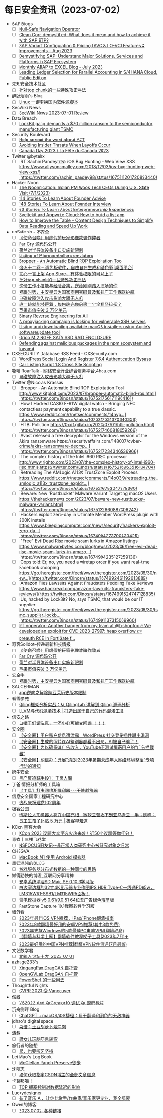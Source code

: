 # 每日安全资讯（2023-07-02）

- SAP Blogs
  - [ ] [Null-Safe Navigation Operator](https://blogs.sap.com/2023/07/01/null-safe-navigation-operator/)
  - [ ] [Clean Core demystified: What does it mean and how to achieve it with SAP BTP?](https://blogs.sap.com/2023/07/01/clean-core-demystified-what-does-it-mean-and-how-to-achieve-it-with-sap-btp/)
  - [ ] [SAP Variant Configuration & Pricing [AVC & LO-VC] Features & Improvements – Aug 2023](https://blogs.sap.com/2023/07/01/sap-variant-configuration-pricing-avc-lo-vc-features-improvements-aug-2023/)
  - [ ] [Demystifying SAP: Understand Major Solutions, Services and Platforms in SAP Ecosystem](https://blogs.sap.com/2023/07/01/demystifying-sap-understand-major-solutions-services-and-platforms-in-sap-ecosystem/)
  - [ ] [Monthly ABAP to EXCEL Blog – July 2023](https://blogs.sap.com/2023/07/01/monthly-abap-to-excel-blog-july-2023/)
  - [ ] [Leading Ledger Selection for Parallel Accounting in S/4HANA Cloud, Public Edition](https://blogs.sap.com/2023/07/01/leading-ledger-selection-for-parallel-accounting-in-s-4hana-cloud-public-edition/)
- 先知安全技术社区
  - [ ] [针对top chunk的一些特殊攻击手法](https://xz.aliyun.com/t/12648)
- 醉卧烟雨's Blog
  - [ ] [Linux 一键更换国内软件源脚本](https://blog.cctv.com.im/4236)
- SecWiki News
  - [ ] [SecWiki News 2023-07-01 Review](http://www.sec-wiki.com/?2023-07-01)
- Data Breach
  - [ ] [LockBit gang demands a $70 million ransom to the semiconductor manufacturing giant TSMC](https://securityaffairs.com/148022/cyber-crime/tsmc-lockbit-ransomware.html)
- Security Boulevard
  - [ ] [Help spread the word about AZT](https://securityboulevard.com/2023/07/help-spread-the-word-about-azt/)
  - [ ] [Avoiding Insider Threats When Layoffs Occur](https://securityboulevard.com/2023/07/avoiding-insider-threats-when-layoffs-occur/)
  - [ ] [Canada Day 2023 / La Fête du Canada 2023](https://securityboulevard.com/2023/07/canada-day-2023-la-fete-du-canada-2023/)
- Twitter @bytehx
  - [ ] [RT Sachin Pandey🇮🇳: iOS Bug Hunting – Web View XSS https://www.allysonomalley.com/2018/12/03/ios-bug-hunting-web-view-xss/](https://twitter.com/sachin_pandey98/status/1675111201720893440)
- Hacker Noon
  - [ ] [The Noonification: Indian PM Woos Tech CEOs During U.S. State Visit  (7/1/2023)](https://hackernoon.com/7-1-2023-noonification?source=rss)
  - [ ] [114 Stories To Learn About Founder Advice](https://hackernoon.com/114-stories-to-learn-about-founder-advice?source=rss)
  - [ ] [148 Stories To Learn About Founder Interview](https://hackernoon.com/148-stories-to-learn-about-founder-interview?source=rss)
  - [ ] [63 Stories To Learn About Entrepreneurship Experiences](https://hackernoon.com/63-stories-to-learn-about-entrepreneurship-experiences?source=rss)
  - [ ] [Sveltekit and Appwrite Cloud: How to build a list app](https://hackernoon.com/sveltekit-and-appwrite-cloud-how-to-build-a-list-app?source=rss)
  - [ ] [How to Improve the Table - Content Design Techniques to Simplify Data Reading and Speed Up Work](https://hackernoon.com/how-to-improve-the-table-content-design-techniques-to-simplify-data-reading-and-speed-up-work?source=rss)
- unSafe.sh - 不安全
  - [ ] [《使命召唤》用虚假的玩家影像欺骗作弊者](https://buaq.net/go-170963.html)
  - [ ] [Far Cry 源代码公开](https://buaq.net/go-170964.html)
  - [ ] [荷兰对半导体设备出口实施新限制](https://buaq.net/go-170965.html)
  - [ ] [Listing of Microcontrollers emulators](https://buaq.net/go-170959.html)
  - [ ] [Bropper - An Automatic Blind ROP Exploitation Tool](https://buaq.net/go-170960.html)
  - [ ] [焰火十二卷 – 调色板软件，自由自在生成和谐色彩[桌面平台]](https://buaq.net/go-170956.html)
  - [ ] [文心一言上架 App Store，有体验权限的可以上了](https://buaq.net/go-170955.html)
  - [ ] [针对top chunk的一些特殊攻击手法](https://buaq.net/go-170952.html)
  - [ ] [这份工作小技能与经验合集，送给刚刚踏入职场的你](https://buaq.net/go-170951.html)
  - [ ] [紧跟时势，中安星云为国家商用密码普及和推广工作保驾护航](https://buaq.net/go-170950.html)
  - [ ] [电磁故障注入攻击影响大疆无人机](https://buaq.net/go-170948.html)
  - [ ] [跳一跳就能够得着：如何跑完你的第一个全程马拉松？](https://buaq.net/go-170947.html)
  - [ ] [苹果市值突破 3 万亿美元](https://buaq.net/go-170945.html)
  - [ ] [Binary Reverse Engineering for All](https://buaq.net/go-170941.html)
  - [ ] [A proxyjacking campaign is looking for vulnerable SSH servers](https://buaq.net/go-170936.html)
  - [ ] [Listing and downloading available macOS installers using Apple’s softwareupdate tool](https://buaq.net/go-170932.html)
  - [ ] [Orico M.2 NGFF SATA SSD RAID ENCLOSURE](https://buaq.net/go-170930.html)
  - [ ] [Defending against malicious packages in the npm ecosystem and beyond](https://buaq.net/go-170928.html)
- CXSECURITY Database RSS Feed - CXSecurity.com
  - [ ] [WordPress Social Login And Register 7.6.4 Authentication Bypass](https://cxsecurity.com/issue/WLB-2023070002)
  - [ ] [Car Listing Script 1.8 Cross Site Scripting](https://cxsecurity.com/issue/WLB-2023070001)
- 嘶吼 RoarTalk – 网络安全行业综合服务平台,4hou.com
  - [ ] [电磁故障注入攻击影响大疆无人机](https://www.4hou.com/posts/9A3z)
- Twitter @Nicolas Krassas
  - [ ] [Bropper - An Automatic Blind ROP Exploitation Tool http://www.kitploit.com/2023/07/bropper-automatic-blind-rop.html](https://twitter.com/Dinosn/status/1675217561711964161)
  - [ ] [How I Hacked CASIO F-91W digital watch - Bringing NFC contactless payment capability to a true classic. https://www.reddit.com/r/netsec/comments/14nvp...](https://twitter.com/Dinosn/status/1675217531370340358)
  - [ ] [HTB: Pollution https://0xdf.gitlab.io/2023/07/01/htb-pollution.html](https://twitter.com/Dinosn/status/1675217460818059266)
  - [ ] [Avast released a free decryptor for the Windows version of the Akira ransomware https://securityaffairs.com/148007/cyber-crime/akira-ransomware-decryp...](https://twitter.com/Dinosn/status/1675217234346536966)
  - [ ] [The complex history of the Intel i960 RISC processor http://www.righto.com/2023/07/the-complex-history-of-intel-i960-risc.html](https://twitter.com/Dinosn/status/1675216963516104704)
  - [ ] [Retreading The AMLogic A113X TrustZone Exploit Process https://www.reddit.com/r/netsec/comments/14o03j9/retreading_the_amlogic_a113x_trustzone_exploit...](https://twitter.com/Dinosn/status/1675216753247375360)
  - [ ] [Beware: New 'Rustbucket' Malware Variant Targeting macOS Users https://thehackernews.com/2023/07/beware-new-rustbucket-malware-variant.html](https://twitter.com/Dinosn/status/1675132660887306242)
  - [ ] [Hackers exploit zero-day in Ultimate Member WordPress plugin with 200K installs https://www.bleepingcomputer.com/news/security/hackers-exploit-zero-da...](https://twitter.com/Dinosn/status/1674994273790439425)
  - [ ] ["Free" Evil Dead Rise movie scam lurks in Amazon listings https://www.malwarebytes.com/blog/news/2023/06/free-evil-dead-rise-movie-scam-lurks-in-amazo...](https://twitter.com/Dinosn/status/1674994235127259136)
  - [ ] [Cops told: Er, no, you need a wiretap order if you want real-time Facebook snooping https://go.theregister.com/feed/www.theregister.com/2023/06/30/new...](https://twitter.com/Dinosn/status/1674992461192613889)
  - [ ] [Amazon Files Lawsuits Against Fraudsters Peddling Fake Reviews https://www.hackread.com/amazon-lawsuits-fraudsters-fake-reviews/](https://twitter.com/Dinosn/status/1674991524747128835)
  - [ ] [Us, hacked by LockBit? No, says TSMC, that would be our IT supplier https://go.theregister.com/feed/www.theregister.com/2023/06/30/tsmc_supplier_lockb...](https://twitter.com/Dinosn/status/1674991137315069960)
  - [ ] [RT noperator: Another banger from my team at @bishopfox 🔥 We developed an exploit for CVE-2023-27997: heap overflow 👉 preauth RCE in FortiGate f...](https://twitter.com/noperator/status/1674959251435925504)
- 奇客Solidot–传递最新科技情报
  - [ ] [《使命召唤》用虚假的玩家影像欺骗作弊者](https://www.solidot.org/story?sid=75395)
  - [ ] [Far Cry 源代码公开](https://www.solidot.org/story?sid=75394)
  - [ ] [荷兰对半导体设备出口实施新限制](https://www.solidot.org/story?sid=75393)
  - [ ] [苹果市值突破 3 万亿美元](https://www.solidot.org/story?sid=75392)
- 安全牛
  - [ ] [紧跟时势，中安星云为国家商用密码普及和推广工作保驾护航](https://www.aqniu.com/vendor/97363.html)
- SAUCERMAN
  - [ ] [app逆向之解除豌豆荚历史版本限制](https://saucer-man.com/information_security/1050.html)
- 看雪学苑
  - [ ] [Qiling框架分析实战：从 QilingLab 详解到 Qiling 源码分析](https://mp.weixin.qq.com/s?__biz=MjM5NTc2MDYxMw==&mid=2458508400&idx=1&sn=1073732f4cbbfddd59c515cd85d102d8&chksm=b18eecfa86f965ecd9d375f0ce33c59aa4b4dbc3ab3c12c125770280cb106897730900d45255&scene=58&subscene=0#rd)
  - [ ] [LLVM与代码混淆技术 | 打造出属于自己的代码混淆工具](https://mp.weixin.qq.com/s?__biz=MjM5NTc2MDYxMw==&mid=2458508400&idx=2&sn=b379b19745e1e5a76744d5a8aa63621a&chksm=b18eecfa86f965eca5544ae86733065226eed26f90e82f59c46722fca9a412f7c49fabe71275&scene=58&subscene=0#rd)
- 信安之路
  - [ ] [白帽子们请注意，一不小心可能变间谍 ！！！](https://mp.weixin.qq.com/s?__biz=MzI5MDQ2NjExOQ==&mid=2247498789&idx=1&sn=dcb1f0317963b8d19c413eb9ae9aa201&chksm=ec1dcc0ddb6a451b998ccecf95bdd1a3a67a2d535032291d1192659a30759b51332eaf30242a&scene=58&subscene=0#rd)
- 安全圈
  - [ ] [【安全圈】用户账户信息遭泄露！WordPress 社交登录插件曝出漏洞](https://mp.weixin.qq.com/s?__biz=MzIzMzE4NDU1OQ==&mid=2652038343&idx=1&sn=f0f908f052f9183d2cd720a5688663ef&chksm=f36fc887c4184191960ee25208e9ac774f30981ca3ec187af83f622376a5fe0e34ed1c893cbd&scene=58&subscene=0#rd)
  - [ ] [【安全圈】生成的照片连AI鉴别器都看不出来，AI被自己骗了！](https://mp.weixin.qq.com/s?__biz=MzIzMzE4NDU1OQ==&mid=2652038343&idx=2&sn=6d254368e4c4b7b7ee94ac58c1f26d1b&chksm=f36fc887c4184191769b11e9107b51c9acb4bc42875eddb67ff27c592f534cd71b71004f0607&scene=58&subscene=0#rd)
  - [ ] [【安全圈】为以确保其广告收入，YouTube正测试屏蔽用户的“广告拦截器”](https://mp.weixin.qq.com/s?__biz=MzIzMzE4NDU1OQ==&mid=2652038343&idx=3&sn=665332e66f1eb899387fb91a6119025d&chksm=f36fc887c4184191b08c71b59074549ff35d6377554028ae1598fbfdcb032859c82c71557701&scene=58&subscene=0#rd)
  - [ ] [【安全圈】网信办：开展“清朗·2023年暑期未成年人网络环境整治”专项行动的通知](https://mp.weixin.qq.com/s?__biz=MzIzMzE4NDU1OQ==&mid=2652038343&idx=4&sn=0fc566d4fd6ae66224cc3674c11944eb&chksm=f36fc887c41841917ab5c742bbd0b538e15c6b335ed483d0d038ab3564c0c618d24a169503f7&scene=58&subscene=0#rd)
- 奶牛安全
  - [ ] [黑产反追踪手段1：千面人魔](https://mp.weixin.qq.com/s?__biz=MzU4NjY0NTExNA==&mid=2247489555&idx=1&sn=2e7aaf532933493609432ab87bd13679&chksm=fdf97306ca8efa1069676a01c25c758f129e98e246be16e332feb47b09c4fcb131b50942b826&scene=58&subscene=0#rd)
- 丁爸 情报分析师的工具箱
  - [ ] [【工具】打击网络犯罪利器---无糖浏览器](https://mp.weixin.qq.com/s?__biz=MzI2MTE0NTE3Mw==&mid=2651137016&idx=1&sn=02a1bec34d4c1a99ed9512a8a2c1284b&chksm=f1af54c2c6d8ddd4d11247d1d6d8c0672f849c6928ac8a63892e686a5849e0a5b54b7b4cbf24&scene=58&subscene=0#rd)
- 信息安全国家工程研究中心
  - [ ] [热烈庆祝建党102周年](https://mp.weixin.qq.com/s?__biz=MzU5OTQ0NzY3Ng==&mid=2247494200&idx=1&sn=4612c20fbf908ca7c494ab5791f78004&chksm=feb66b2bc9c1e23d51a471f5bb5574b9e74761d72eacfdf6fe50e3ffaacb8d8f571e8c935e46&scene=58&subscene=0#rd)
- 极客公园
  - [ ] [特斯拉人形机器人将在中国亮相；微软云营收不到亚马逊云一半；携程：员工生孩子补贴 5 万元 | 极客早知道](https://mp.weixin.qq.com/s?__biz=MTMwNDMwODQ0MQ==&mid=2652997358&idx=1&sn=70b2b95d76d7c8d1690c30890308321e&chksm=7e54fb584923724e03bedf998edd4ba3846c342bac1043786cd48b5a648dc41a8cb7634c105a&scene=58&subscene=0#rd)
- KCon 黑客大会
  - [ ] [KCon 2023 议题大众评选火热来袭！近50个议题等你打分！](https://mp.weixin.qq.com/s?__biz=MzIzOTAwNzc1OQ==&mid=2651136388&idx=1&sn=1b67f8d6ff1a1b0d0ae86c4cc51bb139&chksm=f2c120e4c5b6a9f2d82d4b00ed0422d187ef4643a9ecc44e2cc546c4eae5ecb417bea4965f94&scene=58&subscene=0#rd)
- 青衣十三楼飞花堂
  - [ ] [NSFOCUS旧友记--非正常人类研究中心被研究对象之日常](https://mp.weixin.qq.com/s?__biz=MzUzMjQyMDE3Ng==&mid=2247486674&idx=1&sn=10e7012fe7b163f895025fb494b99ca8&chksm=fab2cfedcdc546fb891ea0a3eb8ddb9e3f8fd7d3abb3decfacaae4ed6c0f6504077beb4b5059&scene=58&subscene=0#rd)
- CHEGVA
  - [ ] [MacBook M1 使用 Android 模拟器](https://chegva.com/5739.html)
- 重归混沌的BLOG
  - [ ] [游戏服务器分布式数据的一种同步的思路](https://blog.gotocoding.com/archives/1810?utm_source=rss&utm_medium=rss&utm_campaign=%25e6%25b8%25b8%25e6%2588%258f%25e6%259c%258d%25e5%258a%25a1%25e5%2599%25a8%25e5%2588%2586%25e5%25b8%2583%25e5%25bc%258f%25e6%2595%25b0%25e6%258d%25ae%25e7%259a%2584%25e4%25b8%2580%25e7%25a7%258d%25e5%2590%258c%25e6%25ad%25a5%25e7%259a%2584%25e6%2580%259d%25e8%25b7%25af)
- 懒得勤快的博客_互联网分享精神
  - [ ] [安卓系统清理SD Maid SE 0.10.3学习版](https://masuit.com/1984)
  - [ ] [四边窄边框的32寸4K显示器专业作图IPS HDR Type-C一线通PD65w，LM315WR1-SSB1/LM315WR5面板！](https://masuit.com/1829)
  - [ ] [雷电模拟器 v5.0.61/9.0.51 64位去广告绿色精简版](https://masuit.com/1728)
  - [ ] [FastStone Capture 10.1截图软件学习版](https://masuit.com/1482)
- 墙外看
  - [ ] [2023年最佳iOS VPN推荐，iPad/iPhone翻墙指南](https://qiangwaikan.com/iphone-vpn/)
  - [ ] [2023年8款翻墙最好用的安卓VPN推荐(其中3款免费)](https://qiangwaikan.com/android-vpn/)
  - [ ] [2023年支持Windows的5款最佳PC电脑VPN(翻墙必备)](https://qiangwaikan.com/pc-vpn/)
  - [ ] [【翻墙与科学上网】翻墙软件教程梯子工具(2023年7月)✈️](https://qiangwaikan.com/gfw/)
  - [ ] [2023最好用的中国VPN推荐|翻墙VPN软件测评(7月最新)](https://qiangwaikan.com/best-vpn-china/)
- 文艺数学君
  - [ ] [北邮人论坛十大_2023_07_01](https://mathpretty.com/16084.html)
- azhuge233's
  - [ ] [XingangPan DragGAN 自托管](https://azhuge233.com/xingangpan-draggan-%e8%87%aa%e6%89%98%e7%ae%a1/)
  - [ ] [OpenGVLab DragGAN 自托管](https://azhuge233.com/opengvlab-draggan-%e8%87%aa%e6%89%98%e7%ae%a1/)
  - [ ] [PowerShell 的一些用法](https://azhuge233.com/powershell-%e7%9a%84%e4%b8%80%e4%ba%9b%e7%94%a8%e6%b3%95/)
- Thoughtful Nights
  - [ ] [CVPR 2023 @ Vancouver](http://blog.haoxiang.org/2023/07/cvpr-2023-at-vancouver/)
- 偕臧
  - [ ] [VS2022 And QtCreator10 调试 Qt 源码教程](https://ifmet.cn/posts/80ecb9a8/)
- 沉舟侧畔 Blog
  - [ ] [ChatGPT + macOS/iOS捷径：用于翻译和润色的无敌神器](https://springwood.me/chatgpt-macos-ios-shortcuts/)
- jdhao's digital space
  - [ ] [菜谱：土豆胡萝卜烧牛肉](https://jdhao.github.io/2023/07/01/beef_potatoo_carrot/)
- 涛叔
  - [ ] [跟女儿玩脑筋急转弯](https://taoshu.in/life/brain-teaser.html)
- 旅行者的随想
  - [ ] [累，也要咬牙坚持](https://blog.besscroft.com/articles/2023/nothing-is-written/)
- Lei Mao's Log Book
  - [ ] [McClellan Ranch Preserve徒步](https://leimao.github.io/life/McClellan-Ranch-Preserve/)
- 沈唁志
  - [ ] [如何获取指定CSDN博主的全部文章信息](https://qq52o.me/2818.html)
- 卡瓦邦噶！
  - [ ] [TCP 拥塞控制对数据延迟的影响](https://www.kawabangga.com/posts/5181)
- Luckydesigner
  - [ ] [有了音乐 AI，让你比歌手/作曲家/音乐家更专业，我全都要](https://www.luckydesigner.space/music-ai-make-you-more-smart-in-music/)
- Owen的博客
  - [ ] [2023.07.02: 各种链接](https://www.owenyoung.com/blog/journals/2023-07-02/)
